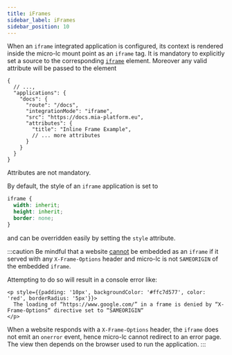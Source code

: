 ```yaml
---
title: iFrames
sidebar_label: iFrames
sidebar_position: 10
---
```


When an `iframe` integrated application is configured, its context is rendered inside the micro-lc mount point
as an `iframe` tag. It is mandatory to explicitly set a source to the corresponding
[`iframe`](https://developer.mozilla.org/en-US/docs/Web/HTML/Element/iframe) element. Moreover any valid attribute
will be passed to the element

```json5 title=micro-lc.config.json
{
  // ...,
  "applications": {
    "docs": {
      "route": "/docs",
      "integrationMode": "iframe",
      "src": "https://docs.mia-platform.eu",
      "attributes": {
        "title": "Inline Frame Example",
        // ... more attributes
      }
    }
  }
}
```

Attributes are not mandatory.

By default, the style of an `iframe` application is set to

```css
iframe {
  width: inherit;
  height: inherit;
  border: none;
}
```

and can be overridden easily by setting the `style` attribute.

:::caution
Be mindful that a website [cannot](https://developer.mozilla.org/en-US/docs/Web/HTTP/Headers/X-Frame-Options) be embedded
as an `iframe` if it served with any `X-Frame-Options` header and micro-lc is not `SAMEORIGIN` of the embedded `iframe`.

Attempting to do so will result in a console error like:

```mdx-code-block
<p style={{padding: '10px', backgroundColor: '#ffc7d577', color: 'red', borderRadius: '5px'}}>
  The loading of “https://www.google.com/” in a frame is denied by “X-Frame-Options“ directive set to “SAMEORIGIN“
</p>
```

When a website responds with a `X-Frame-Options` header, the `iframe` does not emit an `onerror` event, hence micro-lc
cannot redirect to an error page. The view then depends on the browser used to run the application.
:::
